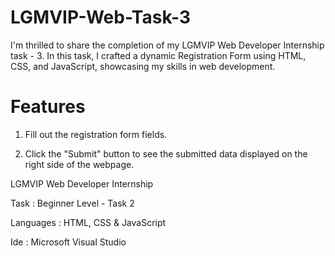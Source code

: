 # LGMVIP-Web-Task-3

I'm thrilled to share the completion of my LGMVIP Web Developer Internship task - 3. In this task, I crafted a dynamic Registration Form using HTML, CSS, and JavaScript, showcasing my skills in web development.

# Features

1. Fill out the registration form fields.
  
2. Click the "Submit" button to see the submitted data displayed on the right side of the webpage.

   

LGMVIP Web Developer Internship

Task : Beginner Level - Task 2

Languages : HTML, CSS & JavaScript

Ide : Microsoft Visual Studio

